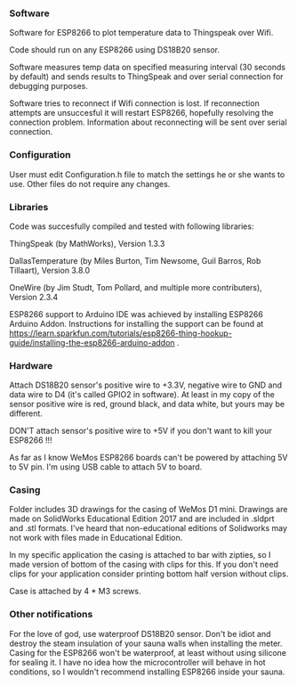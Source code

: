 ### Software
Software for ESP8266 to plot temperature data to Thingspeak over Wifi.

Code should run on any ESP8266 using DS18B20 sensor.

Software measures temp data on specified measuring interval (30 seconds by default) and sends results to ThingSpeak and
over serial connection for debugging purposes.

Software tries to reconnect if Wifi connection is lost. If reconnection attempts are unsuccesful it will restart ESP8266,
hopefully resolving the connection problem. Information about reconnecting will be sent over serial connection.

### Configuration
User must edit Configuration.h file to match the settings he or she wants to use. Other files do not require any changes.


### Libraries
Code was succesfully compiled and tested with following libraries:

ThingSpeak (by MathWorks), Version 1.3.3

DallasTemperature (by Miles Burton, Tim Newsome, Guil Barros, Rob Tillaart), Version 3.8.0

OneWire (by Jim Studt, Tom Pollard, and multiple more contributers), Version 2.3.4

ESP8266 support to Arduino IDE was achieved by installing ESP8266 Arduino Addon. Instructions for installing the support
can be found at https://learn.sparkfun.com/tutorials/esp8266-thing-hookup-guide/installing-the-esp8266-arduino-addon .


### Hardware
Attach DS18B20 sensor's positive wire to +3.3V, negative wire to GND and data wire to D4 (it's called GPIO2 in software).
At least in my copy of the sensor positive wire is red, ground black, and data white, but yours may be different.

DON'T attach sensor's positive wire to +5V if you don't want to kill your ESP8266 !!!

As far as I know WeMos ESP8266 boards can't be powered by attaching 5V to 5V pin. I'm using USB cable to attach 5V to board.


### Casing
Folder includes 3D drawings for the casing of WeMos D1 mini. Drawings are made on SolidWorks Educational Edition 2017 
and are included in .sldprt and .stl formats. I've heard that non-educational editions of Solidworks may not work
with files made in Educational Edition.

In my specific application the casing is attached to bar with zipties, so I made version of bottom of the casing with
clips for this. If you don't need clips for your application consider printing bottom half version without clips.

Case is attached by 4 * M3 screws.


### Other notifications
For the love of god, use waterproof DS18B20 sensor. Don't be idiot and destroy the steam insulation of your sauna 
walls when installing the meter. Casing for the ESP8266 won't be waterproof, at least without using silicone for
sealing it. I have no idea how the microcontroller will behave in hot conditions, so I wouldn't recommend installing 
ESP8266 inside your sauna.

